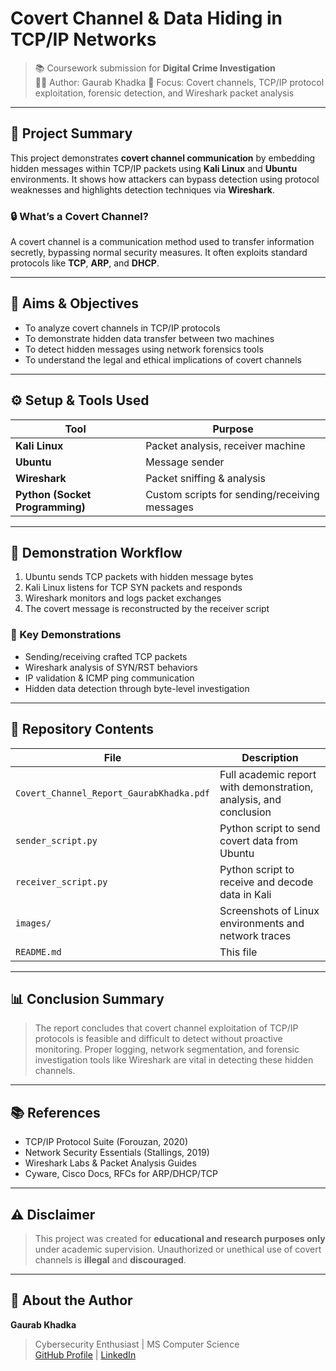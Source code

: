 # Covert Channel & Data Hiding in TCP/IP Networks

> 📚 Coursework submission for **Digital Crime Investigation**  
> 👨‍🎓 Author: Gaurab Khadka 
> 🧪 Focus: Covert channels, TCP/IP protocol exploitation, forensic detection, and Wireshark packet analysis

---

## 📝 Project Summary

This project demonstrates **covert channel communication** by embedding hidden messages within TCP/IP packets using **Kali Linux** and **Ubuntu** environments. It shows how attackers can bypass detection using protocol weaknesses and highlights detection techniques via **Wireshark**.

### 🔒 What’s a Covert Channel?

A covert channel is a communication method used to transfer information secretly, bypassing normal security measures. It often exploits standard protocols like **TCP**, **ARP**, and **DHCP**.

---

## 🎯 Aims & Objectives

- To analyze covert channels in TCP/IP protocols
- To demonstrate hidden data transfer between two machines
- To detect hidden messages using network forensics tools
- To understand the legal and ethical implications of covert channels

---

## ⚙️ Setup & Tools Used

| Tool | Purpose |
|------|---------|
| **Kali Linux** | Packet analysis, receiver machine |
| **Ubuntu** | Message sender |
| **Wireshark** | Packet sniffing & analysis |
| **Python (Socket Programming)** | Custom scripts for sending/receiving messages |

---

## 🧪 Demonstration Workflow

1. Ubuntu sends TCP packets with hidden message bytes
2. Kali Linux listens for TCP SYN packets and responds
3. Wireshark monitors and logs packet exchanges
4. The covert message is reconstructed by the receiver script

### 📌 Key Demonstrations

- Sending/receiving crafted TCP packets
- Wireshark analysis of SYN/RST behaviors
- IP validation & ICMP ping communication
- Hidden data detection through byte-level investigation

---

## 📂 Repository Contents

| File | Description |
|------|-------------|
| `Covert_Channel_Report_GaurabKhadka.pdf` | Full academic report with demonstration, analysis, and conclusion |
| `sender_script.py` | Python script to send covert data from Ubuntu |
| `receiver_script.py` | Python script to receive and decode data in Kali |
| `images/` | Screenshots of Linux environments and network traces |
| `README.md` | This file |

---

## 📊 Conclusion Summary

> The report concludes that covert channel exploitation of TCP/IP protocols is feasible and difficult to detect without proactive monitoring. Proper logging, network segmentation, and forensic investigation tools like Wireshark are vital in detecting these hidden channels.

---

## 📚 References

- TCP/IP Protocol Suite (Forouzan, 2020)
- Network Security Essentials (Stallings, 2019)
- Wireshark Labs & Packet Analysis Guides
- Cyware, Cisco Docs, RFCs for ARP/DHCP/TCP

---

## ⚠️ Disclaimer

> This project was created for **educational and research purposes only** under academic supervision. Unauthorized or unethical use of covert channels is **illegal** and **discouraged**.

---

## 🙋 About the Author

**Gaurab Khadka**  
> Cybersecurity Enthusiast | MS Computer Science  
> [GitHub Profile](https://github.com/ESulululu10) | [LinkedIn](https://linkedin.com/in/gaurabk)

